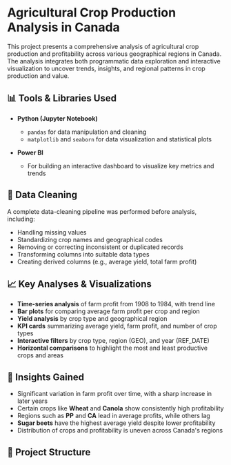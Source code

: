 # Agricultural Crop Production Analysis in Canada

This project presents a comprehensive analysis of agricultural crop production and profitability across various geographical regions in Canada. The analysis integrates both programmatic data exploration and interactive visualization to uncover trends, insights, and regional patterns in crop production and value.

## 📊 Tools & Libraries Used

- **Python (Jupyter Notebook)**

  - `pandas` for data manipulation and cleaning
  - `matplotlib` and `seaborn` for data visualization and statistical plots

- **Power BI**
  - For building an interactive dashboard to visualize key metrics and trends

## 🧹 Data Cleaning

A complete data-cleaning pipeline was performed before analysis, including:

- Handling missing values
- Standardizing crop names and geographical codes
- Removing or correcting inconsistent or duplicated records
- Transforming columns into suitable data types
- Creating derived columns (e.g., average yield, total farm profit)

## 📈 Key Analyses & Visualizations

- **Time-series analysis** of farm profit from 1908 to 1984, with trend line
- **Bar plots** for comparing average farm profit per crop and region
- **Yield analysis** by crop type and geographical region
- **KPI cards** summarizing average yield, farm profit, and number of crop types
- **Interactive filters** by crop type, region (GEO), and year (REF_DATE)
- **Horizontal comparisons** to highlight the most and least productive crops and areas

## 📌 Insights Gained

- Significant variation in farm profit over time, with a sharp increase in later years
- Certain crops like **Wheat** and **Canola** show consistently high profitability
- Regions such as **PP** and **CA** lead in average profits, while others lag
- **Sugar beets** have the highest average yield despite lower profitability
- Distribution of crops and profitability is uneven across Canada's regions

## 📂 Project Structure
